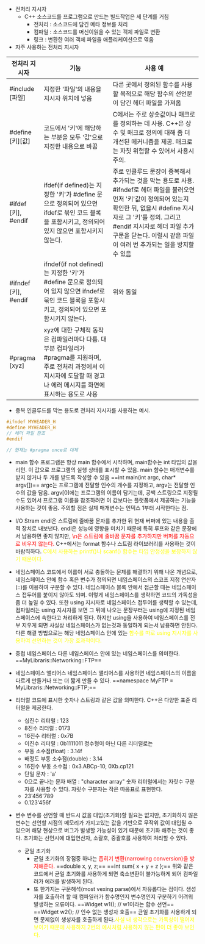 - 전처리 지시자
	- C++ 소스코드를 프로그램으로 만드는 빌드작업은 세 단계를 거침
		- 전처리  : 소스코드에 담긴 메타 정보를 처리
		- 컴파일 : 소스코드를 머신이읽을 수 있는 객체 파일로 변환
		- 링크 : 변환한 여러 객체 파일을 애플리케이션으로 엮음
- 자주 사용하는 전처리 지시자
 
| 전처리 지시자 | 기능 | 사용 예 |
|---|---|---|
| #include [파일] | 지정한 '파일'의 내용을 지시자 위치에 넣음 | 다른 곳에서 정의된 함수를 사용할 목적으로 해당 함수의 선언문이 담긴 헤더 파일을 가져옴 |
| #define [키][값]| 코드에서 '키'에 해당하는 부분을 모두 '값'으로 지정한 내용으로 바꿈 | C에서는 주로 상숫값이나 매크로를 정의하는 데 사용. C++은 상수 및 매크로 정의에 대해 좀 더 개선된 메커니즘을 제공. 매크로는 자칫 위험할 수 있어서 사용시 주의. |
| #ifdef [키], #endif | ifdef(if defined)는 지정한 '키'가 #define 문으로 정의되어 있으면 ifdef로 묶인 코드 블록을 포함시키고, 정의되어 있지 않으면 포함시키지 않는다. | 주로 인클루드 문장이 중복해서 추가되는 것을 막는 용도로 사용. #ifndef로 헤더 파일을 불러오면 먼저 '키'값이 정의되어 있는지 확인한 뒤, 없을시 #define 지시자로 그 '키'를 정의. 그리고 #endif 지시자로 헤더 파일 추가 구문을 닫는다. 이럴시 같은 파일이 여러 번 추가되는 일을 방지할 수 있음 |
| #ifndef [키], #endif | ifndef(if not defined)는 지정한 '키'가 #define 문으로 정의되어 있지 않으면 ifndef로 묶인 코드 블록을 포함시키고, 정의되어 있으면 포함시키지 않는다. | 위와 동일 |
| #pragma [xyz] | xyz에 대한 구체적 동작은 컴파일러마다 다름. 대부분 컴파일러가 #pragma를 지원하며, 주로 전처리 과정에서 이 지시자에 도달할 때 경고나 에러 메시지를 화면에 표시하는 용도로 사용 | |

- 중복 인클루드를 막는 용도로 전처리 지시자를 사용하는 예시. 
```C++
#ifndef MYHEADER_H
#define MYHEADER_H
// 헤더 파일 참조
#endif

// 현재는 #pragma once로 대체
```

- main 함수
	프로그램은 항상 main 함수에서 시작하며, main함수는 int 타입의 값을 리턴. 이 값으로 프로그램의 실행 상태를 표시할 수 있음. main 함수는 매개변수를 받지 않거나 두 개를 받도록 작성할 수 있음
	==int main(int argc, char* argv[])==
	argc는 프로그램에 전달할 인수의 개수를 지정하고, argv는 전달할 인수의 값을 담음. argv[0]에는 프로그램의 이름이 담기는데, 공백 스트링으로 지정될 수도 있어서 프로그램 이름을 참조하려면 이 값보다는 플랫폼에서 제공하는 기능을 사용하는 것이 좋음. 주의할 점은 실제 매개변수는 인덱스 1부터 시작한다는 점.
	
- I/O Stram
	endl은 스트림에 줄바꿈 문자를 추가한 뒤 현재 버퍼에 있는 내용을 출력 장치로 내보낸다. endl은 성능에 영향을 미치기 때문에 특히 루프와 같은 문장에서 남용하면 좋지 않지만, <font color="red">\n은 스트림에 줄바꿈 문자를 추가하지만 버퍼를 자동으로 비우지 않는다.</font>
	C++에서는 format 함수나 스트림 라이브러리를 사용하는 것이 바람직하다. <font color="yellow">C에서 사용하는 printf()나 scanf() 함수는 타입 안정성을 보장하지 않기 때문이다.</font>
	
- 네임스페이스
	코드에서 이름이 서로 충돌하는 문제를 해결하기 위해 나온 개념으로, 네임스페이스 안에 함수 혹은 변수가 정의되면 네임스페이스의 스코프 지정 연산자(::)를 이용하여 구분할 수 있다.
	네임스페이스 블록 안에서 접근할 때는 네임스페이스 접두어를 붙이지 않아도 되며. 이렇게 네임스페이스를 생략하면 코드의 가독성을 좀 더 높일 수 있다. 또한 using 지시자로 네임스페이스 접두어를 생략할 수 있는데, 컴파일러는 using 지시자를 보면 그 뒤에 나오는 문장부터는 using에 지정된 네임스페이스에 속한다고 처리하게 된다.
	하지만 using을 사용하여 네임스페이스를 전부 지우게 되면 사실상 네임스페이스가 없는것과 동일하게 되는서 남용하면 안된다. 다른 해결 방법으로는 해당 네임스페이스 안에 있는 <font color="yellow">함수를 따로 using 지시자를 사용하여 선언하는 것이 가장 효과적이다.</font>
- 중첩 네임스페이스
	다른 네임스페이스 안에 있는 네임스페이스를 의미한다.
	==MyLibraris::Networking::FTP==
- 네임스페이스 앨리어스
	네임스페이스 앨리어스를 사용하면 네임스페이스의 이름을 다르게 만들거나 또는 더 짧게 만들 수 있다.
	==namespace MyFTP = MyLibraris::Networking::FTP;==

- 리터럴
	코드에 표시한 숫자나 스트링과 같은 값을 의미한다. C++은 다양한 표준 리터럴을 제공한다.
	- 십진수 리터럴 : 123
	- 8진수 리터럴 : 0173
	- 16진수 리터럴 : 0x7B
	- 이진수 리터럴 : 0b1111011
	정수형이 아닌 다른 리터럴로는
	- 부동 소수점(float) : 3.14f
	- 배정도 부동 소수점(double) : 3.14
	- 16진수 부동 소수점 : 0x3.ABCp-10, 0Xb.cp121
	- 단일 문자 : 'a'
	- 0으로 끝나는 문자 배열 : "character array"
	숫자 리터럴에서는 자릿수 구분자를 사용할 수 있다. 자릿수 구분자는 작은 따옴표로 표현한다.
	- 23'456'789
	- 0.123'456f

- 변수
	변수를 선언할 때 반드시 값을 대입(초기화)할 필요는 없지만, 초기화하지 않은 변수는 선언할 시점의 메모리가 가지고있는 값을 기반으로 무작위 값이 대입될 수 있으며 해당 현상으로 버그가 발생할 가능성이 있기 때문에 초기화 해주는 것이 좋다. 초기화는 선언시에 대입연산자, 소괄호, 중괄호를 사용하여 처리할 수 있다.
	- 균일 초기화
		- 균일 초기화의 장점중 하나는 <font color="red">좁히기 변환(narrowing conversion)을 방지해준다.</font>
		  ==double x, y, z;==
		  ==int sum{ x + y + z };==
		  위와 같은 코드에서 균일 초기화를 사용하게 되면 축소변환이 불가능하게 되어 컴파일러가 에러를 발생하게 된다.
		- 또 한가지는 구문해석(most vexing parse)에서 자유롭다는 점이다. 생성자를 호출하려 할 때 컴파일러가 함수명인지 변수명인지 구분하기 어려워 발생하는 오류이다.
		  ==Widget w1(); // w1이라는 함수 선언==
		  ==Widget w2{}; // 인수 없는 생성자 호출==
		  균일 초기화를 사용하게 되면 문제없이 생성자를 호출하게 된다.<font color="yellow">사실 내 생각으로는 가독성이 떨어져보이기 때문에 사용하지 2번의 예시처럼 사용하지 않는 편이 더 좋아 보인다.</font>
	